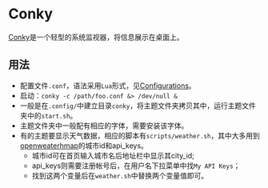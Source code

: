 # Conky

[Conky](https://github.com/brndnmtthws/conky)是一个轻型的系统监视器，将信息展示在桌面上。

## 用法

- 配置文件`.conf`，语法采用`Lua`形式，见[Configurations](https://github.com/brndnmtthws/conky/wiki/Configurations)。
- 启动：`conky -c /path/foo.conf &> /dev/null &`
- 一般是在`.config/`中建立目录`conky`，将主题文件夹拷贝其中，运行主题文件夹中的`start.sh`。
- 主题文件夹中一般配有相应的字体，需要安装该字体。
- 有的主题要显示天气数据，相应的脚本有`scripts/weather.sh`，其中大多用到[openweaterhmap](https://openweathermap.org/)的城市id和api_keys。
  - 城市id可在首页输入城市名后地址栏中显示其city_id; 
  - api_keys则需要注册帐号后，在用户名下拉菜单中找`My API Keys`；
  - 找到这两个变量后在`weather.sh`中替换两个变量值即可。
